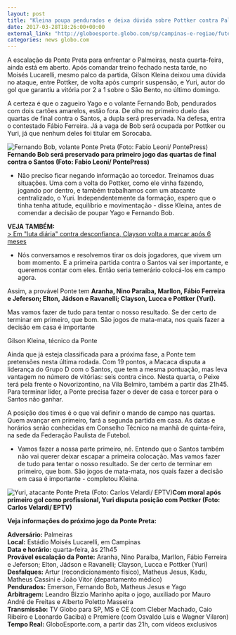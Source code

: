```yaml
---
layout: post
title: "Kleina poupa pendurados e deixa dúvida sobre Pottker contra Palmeiras "
date: 2017-03-28T18:26:00+00:00
external_link: "http://globoesporte.globo.com/sp/campinas-e-regiao/futebol/times/ponte-preta/noticia/2017/03/kleina-poupa-pendurados-e-deixa-duvida-sobre-pottker-contra-palmeiras.html"
categories: news globo.com
---
```

A escalação da Ponte Preta para enfrentar o Palmeiras, nesta quarta-feira, ainda está em aberto. Após comandar treino fechado nesta tarde, no Moisés Lucarelli, mesmo palco da partida, Gilson Kleina deixou uma dúvida no ataque, entre Pottker, de volta após cumprir suspensão, e Yuri, autor do gol que garantiu a vitória por 2 a 1 sobre o São Bento, no último domingo.&nbsp;

A certeza é que o zagueiro Yago e o volante Fernando Bob, pendurados com dois cartões amarelos, estão fora. De olho no primeiro duelo das quartas de final contra o Santos, a dupla será preservada. Na defesa, entra o contestado Fábio Ferreira. Já a vaga de Bob será ocupada por Pottker ou Yuri, já que nenhum deles foi titular em Sorocaba.&nbsp;

 ![Fernando Bob, volante Ponte Preta (Foto: Fabio Leoni/ PontePress)](http://s2.glbimg.com/FF5jOLW6alMT8KI6x5qLHERGfaM=/0x5:1000x526/690x360/s.glbimg.com/es/ge/f/original/2017/03/14/bob.jpg "Fernando Bob, volante Ponte Preta (Foto: Fabio Leoni/ PontePress)")**Fernando Bob será preservado para primeiro jogo das quartas de final contra o Santos (Foto: Fabio Leoni/ PontePress)**

- Não preciso ficar negando informação ao torcedor. Treinamos duas situações. Uma com a volta do Pottker, como ele vinha fazendo, jogando por dentro, e também trabalhamos com um atacante centralizado, o Yuri. Independentemente da formação, espero que o tinha tenha atitude, equilíbrio e movimentação - disse Kleina, antes de comendar a decisão de poupar Yago e Fernando Bob.&nbsp;

**VEJA TAMBÉM:**  
[\>&nbsp;Em "luta diária" contra desconfiança, Clayson volta a marcar após 6 meses](http://globoesporte.globo.com/sp/campinas-e-regiao/futebol/times/ponte-preta/noticia/2017/03/em-luta-diaria-contra-desconfianca-clayson-volta-marcar-apos-6-meses.html)

- Nós conversamos e resolvemos tirar os dois jogadores, que vivem um bom momento. E a primeira partida contra o Santos vai ser importante, e queremos contar com eles. Então seria temerário colocá-los em campo agora.&nbsp;

Assim, a provável Ponte tem&nbsp;**Aranha, Nino Paraíba, Marllon, Fábio Ferreira e Jeferson; Elton, Jádson e Ravanelli; Clayson, Lucca e Pottker (Yuri).&nbsp;**

Mas vamos fazer de tudo para tentar o nosso resultado. Se der certo de terminar em primeiro, que bom. São jogos de mata-mata, nos quais fazer a decisão em casa é importante&nbsp;

Gilson Kleina, técnico da Ponte

Ainda que já esteja classificada para a próxima fase, a Ponte tem pretensões nesta última rodada. Com 19 pontos, a Macaca disputa a liderança do Grupo D com o Santos, que tem a mesma pontuação, mas leva vantagem no número de vitórias: seis contra cinco. Nesta quarta, o Peixe terá pela frente o Novorizontino, na Vila Belmiro, também a partir das 21h45. Para terminar líder, a Ponte precisa fazer o dever de casa e torcer para o Santos não ganhar. &nbsp;

A posição dos times é o que vai definir o mando de campo nas quartas. Quem avançar em primeiro, fará a segunda partida em casa. As datas e horários serão conhecidas em Conselho Técnico na manhã de quinta-feira, na sede da Federação Paulista de Futebol.&nbsp;

- Vamos fazer a nossa parte primeiro, né. Entendo que o Santos também não vai querer deixar escapar a primeira colocação. Mas vamos fazer de tudo para tentar o nosso resultado. Se der certo de terminar em primeiro, que bom. São jogos de mata-mata, nos quais fazer a decisão em casa é importante - completou Kleina.&nbsp;

 ![Yuri, atacante Ponte Preta (Foto: Carlos Velardi/ EPTV)](http://s2.glbimg.com/GoZ1A2HfgOqjU-d1dm_aAKMtZz8=/0x65:924x548/690x360/s.glbimg.com/es/ge/f/original/2017/03/28/yago.jpg "Yuri, atacante Ponte Preta (Foto: Carlos Velardi/ EPTV)")**Com moral após primeiro gol como profissional, Yuri disputa posição com Pottker (Foto: Carlos Velardi/ EPTV)**

**Veja informações do próximo jogo da Ponte Preta:**  
  
**Adversário:** Palmeiras  
**Local:** Estádio Moisés Lucarelli, em Campinas  
**Data e horário:** quarta-feira, às 21h45  
**Provável escalação da Ponte:** Aranha, Nino Paraíba, Marllon, Fábio Ferreira e Jeferson; Elton, Jádson e Ravanelli; Clayson, Lucca e Pottker (Yuri)  
**Desfalques:** Artur (recondicionamento físico), Matheus Jesus, Kadu, Matheus Cassini e João Vitor (departamento médico)  
**Pendurados:** Emerson, Fernando Bob, Matheus Jesus e Yago&nbsp;  
**Arbitragem:** Leandro Bizzio Marinho apita o jogo, auxiliado por Mauro André de Freitas e Alberto Poletto Masseira  
**Transmissão:** TV Globo para SP, MS e CE (com Cleber Machado, Caio Ribeiro e Leonardo Gaciba) e Premiere (com Osvaldo Luis e Wagner Vilaron)  
**Tempo Real:** GloboEsporte.com, a partir das 21h, com vídeos exclusivos&nbsp;


